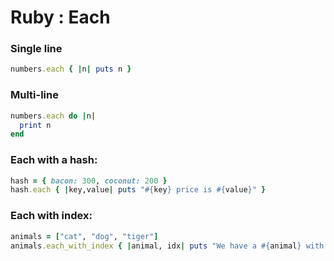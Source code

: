 # Ruby : Each

### Single line
```ruby
numbers.each { |n| puts n }
```

### Multi-line
```ruby
numbers.each do |n|
  print n
end
```

### Each with a hash:
```ruby
hash = { bacon: 300, coconut: 200 }
hash.each { |key,value| puts "#{key} price is #{value}" }
```

### Each with index:
```ruby
animals = ["cat", "dog", "tiger"]
animals.each_with_index { |animal, idx| puts "We have a #{animal} with index #{idx}" }
```